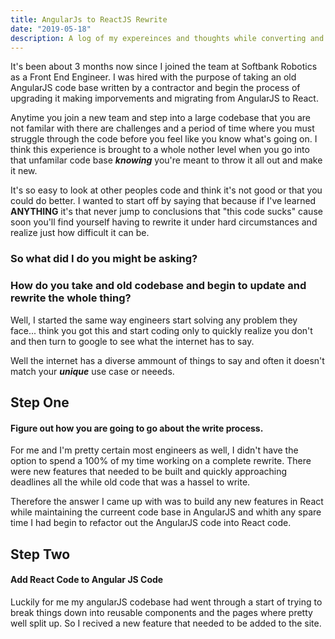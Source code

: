 ```yaml
---
title: AngularJs to ReactJS Rewrite
date: "2019-05-18"
description: A log of my expereinces and thoughts while converting and angularJS codebase to React.
---
```


It's been about 3 months now since I joined the team at Softbank Robotics as a Front End Engineer. I was hired with the purpose of taking an old AngularJS code base written by a contractor and begin the process of upgrading it making imporvements and migrating from AngularJS to React. 

Anytime you join a new team and step into a large codebase that you are not familar with there are challenges and a period of time where you must struggle through the code before you feel like you know what's going on. I think this experience is brought to a whole nother level when you go into that unfamilar code base ***knowing*** you're meant to throw it all out and make it new. 

It's so easy to look at other peoples code and think it's not good or that you could do better. I wanted to start off by saying that because if I've learned **ANYTHING** it's that never jump to conclusions that "this code sucks" cause soon you'll find yourself having to rewrite it under hard circumstances and realize just how difficult it can be. 

### So what did I do you might be asking? 
### How do you take and old codebase and begin to update and rewrite the whole thing? 

Well, I started the same way engineers start solving any problem they face... think you got this and start coding only to quickly realize you don't and then turn to google to see what the internet has to say. 

Well the internet has a diverse ammount of things to say and often it doesn't match your ***unique*** use case or neeeds. 

## Step One

#### Figure out how you are going to go about the write process. 

For me and I'm pretty certain most engineers as well, I didn't have the option to spend a 100% of my time working on a complete rewrite. There were new features that needed to be built and quickly approaching deadlines all the while old code that was a hassel to write. 

Therefore the answer I came up with was to build any new features in React while maintaining the curreent code base in AngularJS and whith any spare time I had begin to refactor out the AngularJS code into React code. 

## Step Two

#### Add React Code to Angular JS Code

Luckily for me my angularJS codebase had went through a start of trying to break things down into reusable components and the pages where pretty well split up. So I recived a new feature that needed to be added to the site.